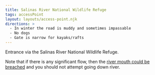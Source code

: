 ```yaml
---
title: Salinas River National Wildlife Refuge
tags: accessPoint
layout: layouts/access-point.njk
directions: >
  - In winter the road is muddy and sometimes impassable
  - No dogs
  - Gate is narrow for kayaks/rafts
---
```


Entrance via the Salinas River National Wildlife Refuge.

Note that if there is any significant flow, then the [river mouth could be breached](/overview/safety#breach) and you should not attempt going down river.
